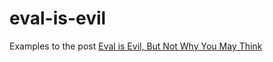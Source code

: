 # eval-is-evil
Examples to the post [Eval is Evil, But Not Why You May Think](https://www.poberezkin.com/posts/2016-09-10-eval-is-evil-but-not-why-you-may-think.html)
